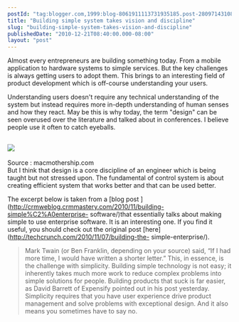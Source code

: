 ```yaml
---
postId: "tag:blogger.com,1999:blog-8061911113731935185.post-2809714310812792795"
title: "Building simple system takes vision and discipline"
slug: "building-simple-system-takes-vision-and-discipline"
publishedDate: "2010-12-21T08:40:00.000-08:00"
layout: "post"
---
```


Almost every entrepreneurs are building something today. From a mobile
application to hardware systems to simple services. But the key challenges is
always getting users to adopt them. This brings to an interesting field of
product development which is off-course understanding your users.  
  
Understanding users doesn't require any technical understanding of the system
but instead requires more in-depth understanding of human senses and how they
react. May be this is why today, the term "design" can be seen overused over
the literature and talked about in conferences. I believe people use it often
to catch eyeballs.  
  
[![](http://www.macmothership.com/gallery/MiscAds2/simplicity1.GIF)](http://www.macmothership.com/gallery/MiscAds2/simplicity1.GIF)  
---  
Source : macmothership.com  
But I think that design is a core discipline of an engineer which is being
taught but not stressed upon. The fundamental of control system is about
creating efficient system that works better and that can be used better.  
  
The excerpt below is taken from a [blog post
](http://crmweblog.crmmastery.com/2010/11/building-simple%C2%A0enterprise-
software/)that essentially talks about making simple to use enterprise
software. It is an interesting one. If you find it useful, you should check
out the original post [here](http://techcrunch.com/2010/11/07/building-the-
simple-enterprise/).  

> Mark Twain (or Ben Franklin, depending on your source) said, “If I had more
> time, I would have written a shorter letter.” This, in essence, is the
> challenge with simplicity. Building simple technology is not easy; it
> inherently takes much more work to reduce complex problems into simple
> solutions for people. Building products that suck is far easier, as David
> Barrett of Expensify pointed out in his post yesterday. Simplicity requires
> that you have user experience drive product management and solve problems
> with exceptional design. And it also means you sometimes have to say no.

